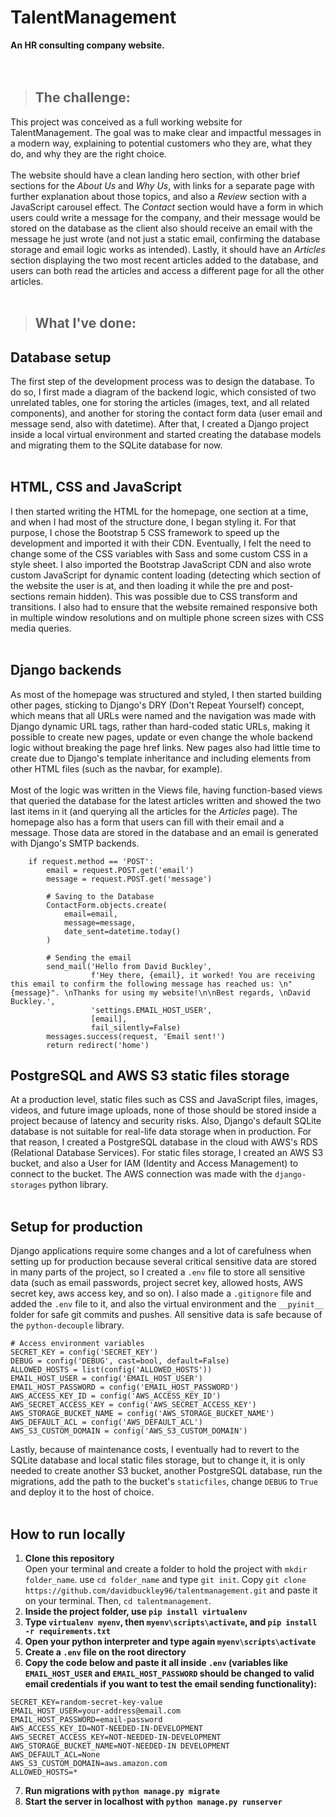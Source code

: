 # TalentManagement
**An HR consulting company website.**
<br>
<br>
<br>
> ## The challenge:
This project was conceived as a full working website for TalentManagement. The goal was to make clear and impactful messages in a modern way, explaining to potential customers who they are, what they do, and why they are the right choice.
<br><br>
The website should have a clean landing hero section, with other brief sections for the _About Us_ and _Why Us_, with links for a separate page with further explanation about those topics, and also a _Review_ section with a JavaScript carousel effect. The _Contact_ section would have a form in which users could write a message for the company, and their message would be stored on the database as the client also should receive an email with the message he just wrote (and not just a static email, confirming the database storage and email logic works as intended). Lastly, it should have an _Articles_ section displaying the two most recent articles added to the database, and users can both read the articles and access a different page for all the other articles.
<br><br>
> ## What I've done:
## Database setup
The first step of the development process was to design the database. To do so, I first made a diagram of the backend logic, which consisted of two unrelated tables, one for storing the articles (images, text, and all related components), and another for storing the contact form data (user email and message send, also with datetime). After that, I created a Django project inside a local virtual environment and started creating the database models and migrating them to the SQLite database for now.
<br><br>
## HTML, CSS and JavaScript
I then started writing the HTML for the homepage, one section at a time, and when I had most of the structure done, I began styling it. For that purpose, I chose the Bootstrap 5 CSS framework to speed up the development and imported it with their CDN. Eventually, I felt the need to change some of the CSS variables with Sass and some custom CSS in a style sheet. I also imported the Bootstrap JavaScript CDN and also wrote custom JavaScript for dynamic content loading (detecting which section of the website the user is at, and then loading it while the pre and post-sections remain hidden). This was possible due to CSS transform and transitions. I also had to ensure that the website remained responsive both in multiple window resolutions and on multiple phone screen sizes with CSS media queries.
<br><br>
## Django backends
As most of the homepage was structured and styled, I then started building other pages, sticking to Django's DRY (Don't Repeat Yourself) concept, which means that all URLs were named and the navigation was made with Django dynamic URL tags, rather than hard-coded static URLs, making it possible to create new pages, update or even change the whole backend logic without breaking the page href links. New pages also had little time to create due to Django's template inheritance and including elements from other HTML files (such as the navbar, for example).
<br><br>
Most of the logic was written in the Views file, having function-based views that queried the database for the latest articles written and showed the two last items in it (and querying all the articles for the _Articles_ page). The homepage also has a form that users can fill with their email and a message. Those data are stored in the database and an email is generated with Django's SMTP backends.
```
    if request.method == 'POST':
        email = request.POST.get('email')
        message = request.POST.get('message')
        
        # Saving to the Database
        ContactForm.objects.create(
            email=email,
            message=message,
            date_sent=datetime.today()
        )
        
        # Sending the email
        send_mail('Hello from David Buckley',
                  f'Hey there, {email}, it worked! You are receiving this email to confirm the following message has reached us: \n"{message}". \nThanks for using my website!\n\nBest regards, \nDavid Buckley.',
                  'settings.EMAIL_HOST_USER',
                  [email],
                  fail_silently=False)
        messages.success(request, 'Email sent!')
        return redirect('home')
```
## PostgreSQL and AWS S3 static files storage
At a production level, static files such as CSS and JavaScript files, images, videos, and future image uploads, none of those should be stored inside a project because of latency and security risks. Also, Django's default SQLite database is not suitable for real-life data storage when in production. For that reason, I created a PostgreSQL database in the cloud with AWS's RDS (Relational Database Services). For static files storage, I created an AWS S3 bucket, and also a User for IAM (Identity and Access Management) to connect to the bucket. The AWS connection was made with the ```django-storages``` python library.
<br><br>
## Setup for production
Django applications require some changes and a lot of carefulness when setting up for production because several critical sensitive data are stored in many parts of the project, so I created a ```.env``` file to store all sensitive data (such as email passwords, project secret key, allowed hosts, AWS secret key, aws access key, and so on). I also made a ```.gitignore``` file and added the ```.env``` file to it, and also the virtual environment and the ```__pyinit__``` folder for safe git commits and pushes. All sensitive data is safe because of the ```python-decouple``` library.
```
# Access environment variables
SECRET_KEY = config('SECRET_KEY')
DEBUG = config('DEBUG', cast=bool, default=False)
ALLOWED_HOSTS = list(config('ALLOWED_HOSTS'))
EMAIL_HOST_USER = config('EMAIL_HOST_USER')
EMAIL_HOST_PASSWORD = config('EMAIL_HOST_PASSWORD')
AWS_ACCESS_KEY_ID = config('AWS_ACCESS_KEY_ID')
AWS_SECRET_ACCESS_KEY = config('AWS_SECRET_ACCESS_KEY')
AWS_STORAGE_BUCKET_NAME = config('AWS_STORAGE_BUCKET_NAME')
AWS_DEFAULT_ACL = config('AWS_DEFAULT_ACL')
AWS_S3_CUSTOM_DOMAIN = config('AWS_S3_CUSTOM_DOMAIN')
```
Lastly, because of maintenance costs, I eventually had to revert to the SQLite database and local static files storage, but to change it, it is only needed to create another S3 bucket, another PostgreSQL database, run the migrations, add the path to the bucket's ```staticfiles```, change ```DEBUG``` to ```True``` and deploy it to the host of choice.
<br><br>
## How to run locally
1. **Clone this repository** <br>
Open your terminal and create a folder to hold the project with ```mkdir folder_name```. use ```cd folder_name``` and type ```git init```. Copy ```git clone https://github.com/davidbuckley96/talentmanagement.git``` and paste it on your terminal. Then, ```cd talentmanagement```.
2. **Inside the project folder, use ```pip install virtualenv```** <br>
3. **Type ```virtualenv myenv```, then ```myenv\scripts\activate```, and ```pip install -r requirements.txt```** <br>
4. **Open your python interpreter and type again ```myenv\scripts\activate```**<br>
5. **Create a ```.env``` file on the root directory** <br>
6. **Copy the code below and paste it all inside ```.env``` (variables like ```EMAIL_HOST_USER``` and ```EMAIL_HOST_PASSWORD``` should be changed to valid email credentials if you want to test the email sending functionality):** <br>
```
SECRET_KEY=random-secret-key-value
EMAIL_HOST_USER=your-address@email.com
EMAIL_HOST_PASSWORD=email-password
AWS_ACCESS_KEY_ID=NOT-NEEDED-IN-DEVELOPMENT
AWS_SECRET_ACCESS_KEY=NOT-NEEDED-IN-DEVELOPMENT
AWS_STORAGE_BUCKET_NAME=NOT-NEEDED-IN DEVELOPMENT
AWS_DEFAULT_ACL=None
AWS_S3_CUSTOM_DOMAIN=aws.amazon.com
ALLOWED_HOSTS=*
```
7. **Run migrations with ```python manage.py migrate```** <br>
8. **Start the server in localhost with ```python manage.py runserver```** <br>




